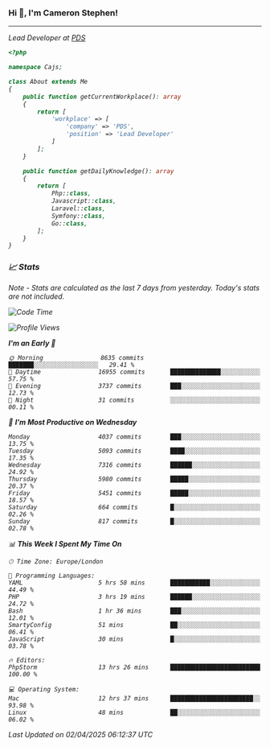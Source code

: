 ### Hi 👋, I'm Cameron Stephen!
<hr>
<p><em>Lead Developer at <a href="https://prindatasolutions.co.uk">PDS</a></p>


```php
<?php

namespace Cajs;

class About extends Me
{
    public function getCurrentWorkplace(): array
    {
        return [
            'workplace' => [
                'company' => 'PDS',
                'position' => 'Lead Developer'
            ]
        ];
    }

    public function getDailyKnowledge(): array
    {
        return [
            Php::class,
            Javascript::class,
            Laravel::class,
            Symfony::class,
            Go::class,
        ];
    }
}
```

### 📈 Stats
<p><em>Note - Stats are calculated as the last 7 days from yesterday. Today's stats are not included.</em></p>


<!--START_SECTION:waka-->
![Code Time](http://img.shields.io/badge/Code%20Time-4%2C435%20hrs%204%20mins-blue)

![Profile Views](http://img.shields.io/badge/Profile%20Views-0-blue)

**I'm an Early 🐤** 

```text
🌞 Morning                8635 commits        ███████░░░░░░░░░░░░░░░░░░   29.41 % 
🌆 Daytime                16955 commits       ██████████████░░░░░░░░░░░   57.75 % 
🌃 Evening                3737 commits        ███░░░░░░░░░░░░░░░░░░░░░░   12.73 % 
🌙 Night                  31 commits          ░░░░░░░░░░░░░░░░░░░░░░░░░   00.11 % 
```
📅 **I'm Most Productive on Wednesday** 

```text
Monday                   4037 commits        ███░░░░░░░░░░░░░░░░░░░░░░   13.75 % 
Tuesday                  5093 commits        ████░░░░░░░░░░░░░░░░░░░░░   17.35 % 
Wednesday                7316 commits        ██████░░░░░░░░░░░░░░░░░░░   24.92 % 
Thursday                 5980 commits        █████░░░░░░░░░░░░░░░░░░░░   20.37 % 
Friday                   5451 commits        █████░░░░░░░░░░░░░░░░░░░░   18.57 % 
Saturday                 664 commits         █░░░░░░░░░░░░░░░░░░░░░░░░   02.26 % 
Sunday                   817 commits         █░░░░░░░░░░░░░░░░░░░░░░░░   02.78 % 
```


📊 **This Week I Spent My Time On** 

```text
🕑︎ Time Zone: Europe/London

💬 Programming Languages: 
YAML                     5 hrs 58 mins       ███████████░░░░░░░░░░░░░░   44.49 % 
PHP                      3 hrs 19 mins       ██████░░░░░░░░░░░░░░░░░░░   24.72 % 
Bash                     1 hr 36 mins        ███░░░░░░░░░░░░░░░░░░░░░░   12.01 % 
SmartyConfig             51 mins             ██░░░░░░░░░░░░░░░░░░░░░░░   06.41 % 
JavaScript               30 mins             █░░░░░░░░░░░░░░░░░░░░░░░░   03.78 % 

🔥 Editors: 
PhpStorm                 13 hrs 26 mins      █████████████████████████   100.00 % 

💻 Operating System: 
Mac                      12 hrs 37 mins      ███████████████████████░░   93.98 % 
Linux                    48 mins             ██░░░░░░░░░░░░░░░░░░░░░░░   06.02 % 
```


 Last Updated on 02/04/2025 06:12:37 UTC
<!--END_SECTION:waka-->
